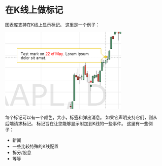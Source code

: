 # 在K线上做标记

图表库支持在K线上显示标记。 这里是一个例子：

![](images/tv_bar_mark.png)

每个标记可以有一个颜色，大小，标签和弹出消息。 如果它声明支持它们，则从后端请求标记。 标记旨在让您能够显示附加到K线的一些事件。 这里有一些例子：

* 新闻
* 一些比较特殊的K线配置
* 拆分/股息
* 等等

